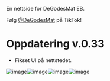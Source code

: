 En nettside for DeGodesMat EB. 

Følg [@DeGodesMat](https://www.tiktok.com/@degodesmat) på TikTok!

# Oppdatering v.0.33
- Fikset UI på nettstedet. 


![image](https://github.com/user-attachments/assets/3597654f-83ce-4a16-8d09-25acda383701)![image](https://github.com/user-attachments/assets/a4f2ae5c-b7d3-484b-bb48-a136b6135ecb)![image](https://github.com/user-attachments/assets/42ca6560-64f6-4418-b616-319cdfd7ba88)![image](https://github.com/user-attachments/assets/38495701-2415-453a-96eb-f1006304c51e)
